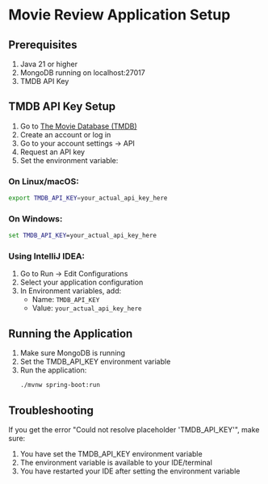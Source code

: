 # Movie Review Application Setup

## Prerequisites

1. Java 21 or higher
2. MongoDB running on localhost:27017
3. TMDB API Key

## TMDB API Key Setup

1. Go to [The Movie Database (TMDB)](https://www.themoviedb.org/)
2. Create an account or log in
3. Go to your account settings → API
4. Request an API key
5. Set the environment variable:

### On Linux/macOS:
```bash
export TMDB_API_KEY=your_actual_api_key_here
```

### On Windows:
```cmd
set TMDB_API_KEY=your_actual_api_key_here
```

### Using IntelliJ IDEA:
1. Go to Run → Edit Configurations
2. Select your application configuration
3. In Environment variables, add:
   - Name: `TMDB_API_KEY`
   - Value: `your_actual_api_key_here`

## Running the Application

1. Make sure MongoDB is running
2. Set the TMDB_API_KEY environment variable
3. Run the application:
   ```bash
   ./mvnw spring-boot:run
   ```

## Troubleshooting

If you get the error "Could not resolve placeholder 'TMDB_API_KEY'", make sure:
1. You have set the TMDB_API_KEY environment variable
2. The environment variable is available to your IDE/terminal
3. You have restarted your IDE after setting the environment variable